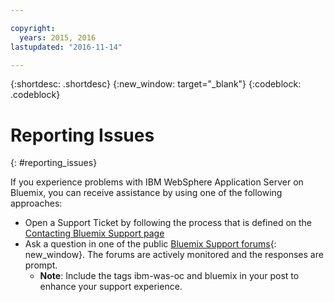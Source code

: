```yaml
---

copyright:
  years: 2015, 2016
lastupdated: "2016-11-14"

---
```


{:shortdesc: .shortdesc}
{:new_window: target="_blank"}
{:codeblock: .codeblock}

# Reporting Issues
{: #reporting_issues}

If you experience problems with IBM WebSphere Application Server on Bluemix, you can receive assistance by using one of the following approaches:

* Open a Support Ticket by following the process that is defined on the [Contacting Bluemix Support page](/docs/support/index.html#contacting-support)
* Ask a question in one of the public [Bluemix Support forums](https://developer.ibm.com/bluemix/support/){: new_window}. The forums are actively monitored and the responses are prompt.
  * **Note**: Include the tags ibm-was-oc and bluemix in your post to enhance your support experience.
